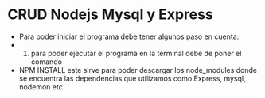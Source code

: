 # CRUD Nodejs Mysql y Express
- Para poder iniciar el programa debe tener algunos paso en cuenta:
- 1) para poder ejecutar el programa en la terminal debe de poner el comando
- NPM INSTALL este sirve para poder descargar los node_modules donde se encuentra las dependencias que utilizamos como Express, mysql, nodemon etc.


